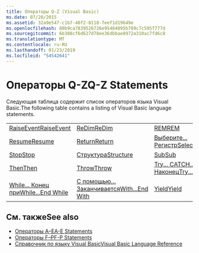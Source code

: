 ```yaml
---
title: Операторы Q-Z (Visual Basic)
ms.date: 07/20/2015
ms.assetid: 32a9e547-c1b7-40f2-8118-7eef1d19649e
ms.openlocfilehash: 80b9ca7839526726e95484095b789c7c595f777d
ms.sourcegitcommit: 6b308cf6d627d78ee36dbbae8972a310ac7fd6c8
ms.translationtype: MT
ms.contentlocale: ru-RU
ms.lasthandoff: 01/23/2019
ms.locfileid: "54542641"
---
```

# <a name="q-z-statements"></a><span data-ttu-id="81bb2-102">Операторы Q-Z</span><span class="sxs-lookup"><span data-stu-id="81bb2-102">Q-Z Statements</span></span>
<span data-ttu-id="81bb2-103">Следующая таблица содержит список операторов языка Visual Basic.</span><span class="sxs-lookup"><span data-stu-id="81bb2-103">The following table contains a listing of Visual Basic language statements.</span></span>  
  
|||||  
|---|---|---|---|  
|[<span data-ttu-id="81bb2-104">RaiseEvent</span><span class="sxs-lookup"><span data-stu-id="81bb2-104">RaiseEvent</span></span>](../../../visual-basic/language-reference/statements/raiseevent-statement.md)|[<span data-ttu-id="81bb2-105">ReDim</span><span class="sxs-lookup"><span data-stu-id="81bb2-105">ReDim</span></span>](../../../visual-basic/language-reference/statements/redim-statement.md)|[<span data-ttu-id="81bb2-106">REM</span><span class="sxs-lookup"><span data-stu-id="81bb2-106">REM</span></span>](../../../visual-basic/language-reference/statements/rem-statement.md)|[<span data-ttu-id="81bb2-107">RemoveHandler</span><span class="sxs-lookup"><span data-stu-id="81bb2-107">RemoveHandler</span></span>](../../../visual-basic/language-reference/statements/removehandler-statement.md)|  
|[<span data-ttu-id="81bb2-108">Resume</span><span class="sxs-lookup"><span data-stu-id="81bb2-108">Resume</span></span>](../../../visual-basic/language-reference/statements/resume-statement.md)|[<span data-ttu-id="81bb2-109">Return</span><span class="sxs-lookup"><span data-stu-id="81bb2-109">Return</span></span>](../../../visual-basic/language-reference/statements/return-statement.md)|[<span data-ttu-id="81bb2-110">Выберите... Регистр</span><span class="sxs-lookup"><span data-stu-id="81bb2-110">Select...Case</span></span>](../../../visual-basic/language-reference/statements/select-case-statement.md)|[<span data-ttu-id="81bb2-111">Set</span><span class="sxs-lookup"><span data-stu-id="81bb2-111">Set</span></span>](../../../visual-basic/language-reference/statements/set-statement.md)|  
|[<span data-ttu-id="81bb2-112">Stop</span><span class="sxs-lookup"><span data-stu-id="81bb2-112">Stop</span></span>](../../../visual-basic/language-reference/statements/stop-statement.md)|[<span data-ttu-id="81bb2-113">Структура</span><span class="sxs-lookup"><span data-stu-id="81bb2-113">Structure</span></span>](../../../visual-basic/language-reference/statements/structure-statement.md)|[<span data-ttu-id="81bb2-114">Sub</span><span class="sxs-lookup"><span data-stu-id="81bb2-114">Sub</span></span>](../../../visual-basic/language-reference/statements/sub-statement.md)|[<span data-ttu-id="81bb2-115">SyncLock</span><span class="sxs-lookup"><span data-stu-id="81bb2-115">SyncLock</span></span>](../../../visual-basic/language-reference/statements/synclock-statement.md)|  
|[<span data-ttu-id="81bb2-116">Then</span><span class="sxs-lookup"><span data-stu-id="81bb2-116">Then</span></span>](../../../visual-basic/language-reference/statements/then-statement.md)|[<span data-ttu-id="81bb2-117">Throw</span><span class="sxs-lookup"><span data-stu-id="81bb2-117">Throw</span></span>](../../../visual-basic/language-reference/statements/throw-statement.md)|[<span data-ttu-id="81bb2-118">Try... CATCH... Наконец</span><span class="sxs-lookup"><span data-stu-id="81bb2-118">Try...Catch...Finally</span></span>](../../../visual-basic/language-reference/statements/try-catch-finally-statement.md)|[<span data-ttu-id="81bb2-119">Using</span><span class="sxs-lookup"><span data-stu-id="81bb2-119">Using</span></span>](../../../visual-basic/language-reference/statements/using-statement.md)|  
|[<span data-ttu-id="81bb2-120">While... Конец при</span><span class="sxs-lookup"><span data-stu-id="81bb2-120">While...End While</span></span>](../../../visual-basic/language-reference/statements/while-end-while-statement.md)|[<span data-ttu-id="81bb2-121">С помощью... Заканчивается</span><span class="sxs-lookup"><span data-stu-id="81bb2-121">With...End With</span></span>](../../../visual-basic/language-reference/statements/with-end-with-statement.md)|[<span data-ttu-id="81bb2-122">Yield</span><span class="sxs-lookup"><span data-stu-id="81bb2-122">Yield</span></span>](../../../visual-basic/language-reference/statements/yield-statement.md)||  
  
## <a name="see-also"></a><span data-ttu-id="81bb2-123">См. также</span><span class="sxs-lookup"><span data-stu-id="81bb2-123">See also</span></span>
- [<span data-ttu-id="81bb2-124">Операторы A–E</span><span class="sxs-lookup"><span data-stu-id="81bb2-124">A-E Statements</span></span>](../../../visual-basic/language-reference/statements/a-e-statements.md)
- [<span data-ttu-id="81bb2-125">Операторы F–P</span><span class="sxs-lookup"><span data-stu-id="81bb2-125">F-P Statements</span></span>](../../../visual-basic/language-reference/statements/f-p-statements.md)
- [<span data-ttu-id="81bb2-126">Справочник по языку Visual Basic</span><span class="sxs-lookup"><span data-stu-id="81bb2-126">Visual Basic Language Reference</span></span>](../../../visual-basic/language-reference/index.md)
